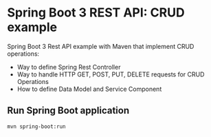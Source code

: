 # Spring Boot 3 REST API: CRUD example

Spring Boot 3 Rest API example with Maven that implement CRUD operations:
- Way to define Spring Rest Controller
- Way to handle HTTP GET, POST, PUT, DELETE requests for CRUD Operations
- How to define Data Model and Service Component

## Run Spring Boot application
```
mvn spring-boot:run
```

